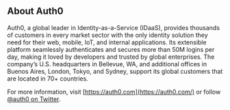 ## About Auth0

Auth0, a global leader in Identity-as-a-Service (IDaaS), provides thousands of customers in every market sector with the only identity solution they need for their web, mobile, IoT, and internal applications. Its extensible platform seamlessly authenticates and secures more than 50M logins per day, making it loved by developers and trusted by global enterprises. The company’s U.S. headquarters in Bellevue, WA, and additional offices in Buenos Aires, London, Tokyo, and Sydney, support its global customers that are located in 70+ countries.

For more information, visit [https://auth0.com](https://auth0.com/) or follow [@auth0 on Twitter](https://twitter.com/auth0).